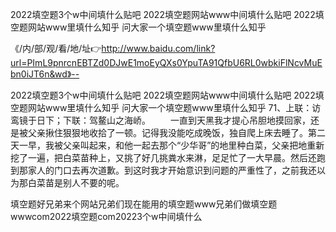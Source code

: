 2022填空题3个w中间填什么贴吧
2022填空题网站www中间填什么贴吧
2022填空题网站www里填什么知乎
问大家一个填空题www里填什么知乎


《/内/部/观/看/地/址👉http://www.baidu.com/link?url=PImL9pnrcnEBTZd0DJwE1moEyQXs0YpuTA91QfbU6RL0wbkiFlNcvMuEbn0iJT6n&wd》--

2022填空题3个w中间填什么贴吧
2022填空题网站www中间填什么贴吧
2022填空题网站www里填什么知乎
问大家一个填空题www里填什么知乎
	71、上联：访鸾镜于日下；下联：驾鳌山之海峤。
　　一直到天黑我才提心吊胆地摸回家，还是被父亲揪住狠狠地收拾了一顿。记得我没能吃成晚饭，独自爬上床去睡了。第二天一早，我被父亲叫起来，和他一起去那个“少华哥”的地里种白菜，父亲把地重新挖了一遍，把白菜苗种上，又挑了好几挑粪水来淋，足足忙了一大早晨。然后还跑到那家人的门口去再次道歉。到这时我才开始意识到问题的严重性了，之前我还以为那白菜苗是别人不要的呢。





填空题好兄弟来个网站兄弟们现在能用的填空题www兄弟们做填空题wwwcom2022填空题com20223个w中间填什么
